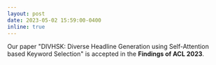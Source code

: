 ```yaml
---
layout: post
date: 2023-05-02 15:59:00-0400
inline: true
---
```


Our paper "DIVHSK: Diverse Headline Generation using Self-Attention based Keyword Selection" is accepted in the **Findings of ACL 2023**.
